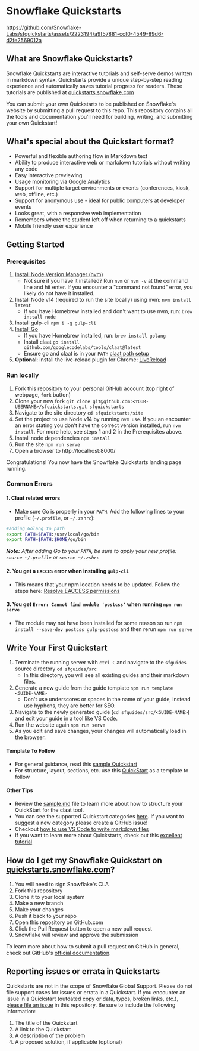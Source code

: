 # Snowflake Quickstarts

https://github.com/Snowflake-Labs/sfquickstarts/assets/2223194/a9f57881-ccf0-4549-89d6-d2fe2569012a


## What are Snowflake Quickstarts?
Snowflake Quickstarts are interactive tutorials and self-serve demos written in markdown syntax. Quickstarts provide a unique step-by-step reading experience and automatically saves tutorial progress for readers. These tutorials are published at [quickstarts.snowflake.com](https://guides.snowflake.com/)

You can submit your own Quickstarts to be published on Snowflake's website by submitting a pull request to this repo. This repository contains all the tools and documentation you’ll need for building, writing, and submitting your own Quickstart!


## What's special about the Quickstart format?

* Powerful and flexible authoring flow in Markdown text
* Ability to produce interactive web or markdown tutorials without writing any code
* Easy interactive previewing
* Usage monitoring via Google Analytics
* Support for multiple target environments or events (conferences, kiosk, web, offline, etc.)
* Support for anonymous use - ideal for public computers at developer events
* Looks great, with a responsive web implementation
* Remembers where the student left off when returning to a quickstarts
* Mobile friendly user experience

## Getting Started

### Prerequisites

  1. [Install Node Version Manager (nvm)](https://github.com/nvm-sh/nvm#installing-and-updating)
     - Not sure if you have it installed? Run `nvm` or `nvm -v` at the command line and hit enter. If you encounter a "command not found" error, you likely do not have it installed.
  2. Install Node v14 (required to run the site locally) using nvm: `nvm install latest`
     - If you have Homebrew installed and don't want to use nvm, run: `brew install node`
  3. Install gulp-cli `npm i -g gulp-cli`
  4. [Install Go](https://golang.org/doc/install)
     - If you have Homebrew installed, run: `brew install golang`
     - Install claat `go install github.com/googlecodelabs/tools/claat@latest`
     - Ensure go and claat is in your `PATH` [claat path setup](#claat-related-errors)
  5. **Optional**: install the live-reload plugin for Chrome: [LiveReload](https://chrome.google.com/webstore/detail/livereload/jnihajbhpnppcggbcgedagnkighmdlei)

### Run locally

  1. Fork this repository to your personal GitHub account (top right of webpage, `fork` button)
  2. Clone your new fork `git clone git@github.com:<YOUR-USERNAME>/sfquickstarts.git sfquickstarts`
  3. Navigate to the site directory `cd sfquickstarts/site`
  4. Set the project to use Node v14 by running `nvm use`. If you an encounter an error stating you don't have the correct version installed, run `nvm install`. For more help, see steps 1 and 2 in the Prerequisites above.
  5. Install node dependencies `npm install`
  6. Run the site `npm run serve`
  7. Open a browser to http://localhost:8000/

Congratulations! You now have the Snowflake Quickstarts landing page running.

### Common Errors

#### 1. Claat related errors
   - Make sure Go is properly in your `PATH`. Add the following lines to your profile (`~/.profile`, or `~/.zshrc`):
````bash
#adding Golang to path
export PATH=$PATH:/usr/local/go/bin
export PATH=$PATH:$HOME/go/bin
````
  ***Note:** After adding Go to your `PATH`, be sure to apply your new profile: `source ~/.profile` or `source ~/.zshrc`*

#### 2. You get a `EACCES` error when installing `gulp-cli`
   - This means that your npm location needs to be updated. Follow the steps here: [Resolve EACCESS permissions](https://docs.npmjs.com/resolving-eacces-permissions-errors-when-installing-packages-globally#manually-change-npms-default-directory)

#### 3. You get `Error: Cannot find module 'postcss'` when running `npm run serve` 
   - The module may not have been installed for some reason so run `npm install --save-dev postcss gulp-postcss` and then rerun `npm run serve` 

## Write Your First Quickstart

  1. Terminate the running server with `ctrl C` and navigate to the `sfguides` source directory `cd sfguides/src`
     - In this directory, you will see all existing guides and their markdown files.
  2. Generate a new guide from the guide template `npm run template <GUIDE-NAME>` 
      - Don't use underscores or spaces in the name of your guide, instead use hyphens, they are better for SEO.
  3. Navigate to the newly generated guide (`cd sfguides/src/<GUIDE-NAME>`) and edit your guide in a tool like VS Code.
  4. Run the website again `npm run serve`
  5. As you edit and save changes, your changes will automatically load in the browser.

#### Template To Follow

- For general guidance, read this [sample Quickstart](site/sfguides/src/sample/sample.md)
- For structure, layout, sections, etc. use this [QuickStart](https://quickstarts.snowflake.com/guide/getting_started_with_dataengineering_ml_using_snowpark_python/index.html#0) as a template to follow

#### Other Tips

- Review the [sample.md](site/sfguides/src/sample/sample.md) file to learn more about how to structure your QuickStart for the claat tool. 
- You can see the supported Quickstart categories [here](site/app/styles/_overrides.scss). If you want to suggest a new category please create a GitHub issue!
- Checkout [how to use VS Code to write markdown files](https://code.visualstudio.com/docs/languages/markdown)
- If you want to learn more about Quickstarts, check out this [excellent tutorial](https://medium.com/@zarinlo/publish-technical-tutorials-in-google-codelab-format-b07ef76972cd)

## How do I get my Snowflake Quickstart on [quickstarts.snowflake.com](https://quickstarts.snowflake.com)?

1. You will need to sign Snowflake's CLA 
2. Fork this repository
3. Clone it to your local system
4. Make a new branch
5. Make your changes
6. Push it back to your repo
7. Open this repository on GitHub.com
8. Click the Pull Request button to open a new pull request
9. Snowflake will review and approve the submission

To learn more about how to submit a pull request on GitHub in general, check out GitHub's [official documentation](https://docs.github.com/en/free-pro-team@latest/github/collaborating-with-issues-and-pull-requests/creating-a-pull-request-from-a-fork).

## Reporting issues or errata in Quickstarts

Quickstarts are not in the scope of Snowflake Global Support. Please do not file support cases for issues or errata in a Quickstart. If you encounter an issue in a Quickstart (outdated copy or data, typos, broken links, etc.), [please file an issue](https://github.com/Snowflake-Labs/sfquickstarts/issues/new/choose) in this repository. Be sure to include the following information:

1. The title of the Quickstart
2. A link to the Quickstart
3. A description of the problem
4. A proposed solution, if applicable (optional)

